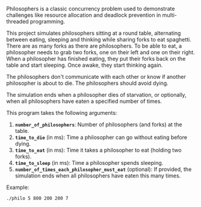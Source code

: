 
Philosophers is a classic concurrency problem used to demonstrate challenges like resource allocation and deadlock prevention in multi-threaded programming.

This project simulates philosophers sitting at a round table, alternating between eating, sleeping and thinking while sharing forks to eat spaghetti.
There are as many forks as there are philosophers. To be able to eat, a philosopher needs to grab two forks, one on their left and one on their right.
When a philosopher has finished eating, they put their forks back on the table and start sleeping. Once awake, they start thinking again.

The philosophers don't communicate with each other or know if another philosopher is about to die. The philosophers should avoid dying.

The simulation ends when a philosopher dies of starvation, or optionally, when all philosophers have eaten a specified number of times.


This program takes the following arguments:
  1. **`number_of_philosophers`**: Number of philosophers (and forks) at the table.
  2. **`time_to_die`** (in ms): Time a philosopher can go without eating before dying.
  3. **`time_to_eat`** (in ms): Time it takes a philosopher to eat (holding two forks).
  4. **`time_to_sleep`** (in ms): Time a philosopher spends sleeping.
  5. **`number_of_times_each_philosopher_must_eat`** (optional): If provided, the simulation ends when all philosophers have eaten this many times.

Example:
```bash
./philo 5 800 200 200 7

